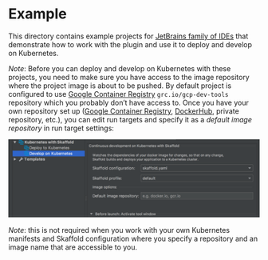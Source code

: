 # Example

This directory contains example projects for [JetBrains family of IDEs](https://www.jetbrains.com/products.html) that demonstrate how to work with the plugin and use it to deploy and develop on Kubernetes.

*Note*: Before you can deploy and develop on Kubernetes with these projects, you need to make sure you have access to the image repository where the project image is about to be pushed. By default project is configured to use [Google Container Registry](https://cloud.google.com/container-registry/) `grc.io/gcp-dev-tools` repository which you probably don’t have access to. Once you have your own repository set up ([Google Container Registry](https://cloud.google.com/container-registry/), [DockerHub](https://hub.docker.com/), private repository, etc.), you can edit run targets and specify it as a *default image repository* in run target settings:

![specify your repository in run target settings](../docs/images/default-image-repo-settings.png)

*Note*: this is not required when you work with your own Kubernetes manifests and Skaffold configuration where you specify a repository and an image name that are accessible to you.
